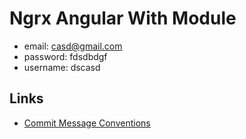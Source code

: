 # Ngrx Angular With Module

- email: casd@gmail.com
- password: fdsdbdgf
- username: dscasd

## Links

- [Commit Message Conventions](https://gist.github.com/stephenparish/9941e89d80e2bc58a153)
